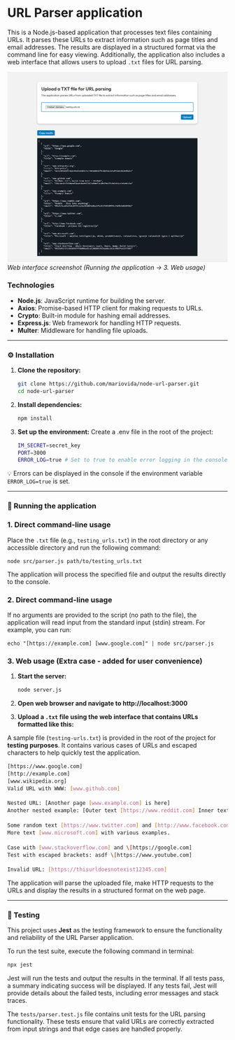 # URL Parser application

This is a Node.js-based application that processes text files containing URLs. It parses these URLs to extract information such as page titles and email addresses. The results are displayed in a structured format via the command line for easy viewing. Additionally, the application also includes a web interface that allows users to upload `.txt` files for URL parsing.

![Web interface screenshot](web_interface.png)
<em>Web interface screenshot (Running the application -> 3. Web usage)</em>

### Technologies

- **Node.js**: JavaScript runtime for building the server.
- **Axios**: Promise-based HTTP client for making requests to URLs.
- **Crypto**: Built-in module for hashing email addresses.
- **Express.js**: Web framework for handling HTTP requests.
- **Multer**: Middleware for handling file uploads.

<hr/>

### ⚙️ Installation

1. **Clone the repository:**

   ```bash
   git clone https://github.com/mariovida/node-url-parser.git
   cd node-url-parser
   ```

2. **Install dependencies:**

   ```bash
   npm install
   ```

3. **Set up the environment:**
   Create a .env file in the root of the project:

   ```bash
   IM_SECRET=secret_key
   PORT=3000
   ERROR_LOG=true # Set to true to enable error logging in the console, false or omit to disable
   ```

💡 Errors can be displayed in the console if the environment variable `ERROR_LOG=true` is set.

<hr/>

### 🚀 Running the application

### ️1. Direct command-line usage

Place the `.txt` file (e.g., `testing_urls.txt`) in the root directory or any accessible directory and run the following command:

    node src/parser.js path/to/testing_urls.txt

The application will process the specified file and output the results directly to the console.

### ️2. Direct command-line usage

If no arguments are provided to the script (no path to the file), the application will read input from the standard input (stdin) stream. For example, you can run:

    echo "[https://example.com] [www.google.com]" | node src/parser.js

### ️3. Web usage (Extra case - added for user convenience)

1. **Start the server:**

   ```bash
   node server.js
   ```

2. **Open web browser and navigate to http://localhost:3000**

3. **Upload a `.txt` file using the web interface that contains URLs formatted like this:**

A sample file (`testing-urls.txt`) is provided in the root of the project for <b>testing purposes</b>. It contains various cases of URLs and escaped characters to help quickly test the application.

```bash
[https://www.google.com]
[http://example.com]
[www.wikipedia.org]
Valid URL with WWW: [www.github.com]

Nested URL: [Another page [www.example.com] is here]
Another nested example: [Outer text [https://www.reddit.com] Inner text]

Some random text [https://www.twitter.com] and [http://www.facebook.com] in between.
More text [www.microsoft.com] with various examples.

Case with [www.stackoverflow.com] and \[https://google.com]
Test with escaped brackets: asdf \[https://www.youtube.com]

Invalid URL: [https://thisurldoesnotexist12345.com]
```

The application will parse the uploaded file, make HTTP requests to the URLs and display the results in a structured format on the web page.

<hr/>

### 🧪 Testing

This project uses **Jest** as the testing framework to ensure the functionality and reliability of the URL Parser application.

To run the test suite, execute the following command in terminal:

```bash
npx jest
```

Jest will run the tests and output the results in the terminal. If all tests pass, a summary indicating success will be displayed. If any tests fail, Jest will provide details about the failed tests, including error messages and stack traces.

The `tests/parser.test.js` file contains unit tests for the URL parsing functionality. These tests ensure that valid URLs are correctly extracted from input strings and that edge cases are handled properly.

